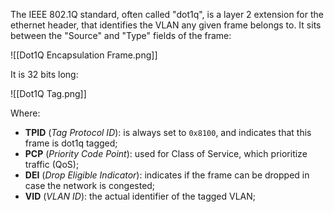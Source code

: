 The IEEE 802.1Q standard, often called "dot1q", is a layer 2 extension for the ethernet header, that identifies the VLAN any given frame belongs to. It sits between the "Source" and "Type" fields of the frame:

![[Dot1Q Encapsulation Frame.png]]

It is 32 bits long:

![[Dot1Q Tag.png]]

Where:

- **TPID** (*Tag Protocol ID*): is always set to `0x8100`, and indicates that this frame is dot1q tagged;
- **PCP** (*Priority Code Point*): used for Class of Service, which prioritize traffic (QoS);
- **DEI** (*Drop Eligible Indicator*): indicates if the frame can be dropped in case the network is congested;
- **VID** (*VLAN ID*): the actual identifier of the tagged VLAN;